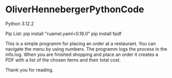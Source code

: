 # OliverHennebergerPythonCode

Python 3.12.2

Pip List:
pip install "ruamel.yaml<0.18.0"
pip install fpdf


This is a simple programm for placing an order at a restaurant.
You can navigate the menu by using numbers.
The programm logs the process in the info.log.
When you are finished shopping and place an order it creates a PDF with a list of the chosen items and their total cost.

Thank you for reading.
